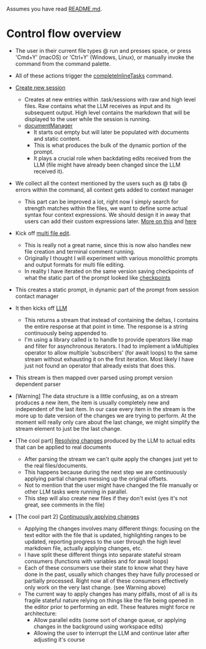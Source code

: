Assumes you have read [README.md](/README.md).

# Control flow overview
- The user in their current file types @ run and presses space, or press 'Cmd+Y' (macOS) or 'Ctrl+Y' (Windows, Linux), or manually invoke the command from the command palette.
- All of these actions trigger the [completeInlineTasks](/src/commands/completeInlineTasks.ts) command.

- [Create new session](/src/session/index.t.ts)
    - Creates at new entries within .task/sessions with raw and high level files. Raw contains what the LLM receives as input and its subsequent output. High level contains the markdown that will be displayed to the user while the session is running.
    - [documentManager](/src/context/manager.ts)
        - It starts out empty but will later be populated with documents and static content. 
        - This is what produces the bulk of the dynamic portion of the prompt. 
        - It plays a crucial role when backdating edits received from the LLM (file might have already been changed since the LLM received it). 
- We collect all the context mentioned by the users such as @ tabs @ errors within the command, all context gets added to context manager
  - This part can be improved a lot, right now I simply search for strength matches within the files, we want to define some actual syntax four context expressions. We should design it in away that users can add their custom expressions later. [More on this](/docs/features/context-simple.md) and [here](/docs/features/context-language-server.md)

- Kick off [multi file edit](/src/multi-file-edit/v1/index.ts). 
    - This is really not a great name, since this is now also handles new file creation and terminal comment running.
    - Originally I thought I will experiment with various monolithic prompts and output formats for multi file editing.  
    - In reality I have iterated on the same version saving checkpoints of what the static part of the prompt looked like [checkpoints](/prompt-engineering/checkpoints/multi-file-edit/)

- This creates a static prompt, in dynamic part of the prompt from session contact manager
- It then kicks off [LLM](/src/helpers/openai.ts)
    - This returns a stream that instead of containing the deltas, I contains the entire response at that point in time. The response is a string continuously being appended to.
    - I'm using a library called ix to handle to provide operators like map and filter for asynchronous iterators. I had to implement a ixMultiplex operator to allow multiple 'subscribers' (for await loops) to the same stream without exhausting it on the first iteration. Most likely I have just not found an operator that already exists that does this.
- This stream is then mapped over parsed using prompt version dependent parser
- [Warning] The data structure is a little confusing, as on a stream produces a new item, the item is usually completely new and independent of the last item. In our case every item in the stream is the more up to date version of the changes we are trying to perform. At the moment will really only care about the last change, we might simplify the stream element to just be the last change. 

- [The cool part] [Resolving changes](/src/multi-file-edit/v1/resolveTargetRange.ts) produced by the LLM to actual edits that can be applied to real documents
    - After parsing the stream we can't quite apply the changes just yet to the real files/documents.
    - This happens because during the next step we are continuously applying partial changes messing up the original offsets.
    - Not to mention that the user might have changed the file manually or other LLM tasks were running in parallel.
    - This step will also create new files if they don't exist (yes it's not great, see comments in the file)

- [The cool part 2] [Continuously applying changes](/src/multi-file-edit/applyResolvedChange.ts)
    - Applying the changes involves many different things: focusing on the text editor with the file that is updated, highlighting ranges to be updated, reporting progress to the user through the high level markdown file, actually applying changes, etc.
    - I have split these different things into separate stateful stream consumers (functions with variables and for await loops)
    - Each of these consumers use their state to know what they have done in the past, usually which changes they have fully processed or partially processed. Right now all of these consumers effectively only work on the very last change. (see Warning above)
    - The current way to apply changes has many pitfalls, most of all is its fragile stateful nature relying on things like the file being opened in the editor prior to performing an edit. These features might force re architecture:
        - Allow parallel edits (some sort of change queue, or applying changes in the background using workspace edits)
        - Allowing the user to interrupt the LLM and continue later after adjusting it's course

